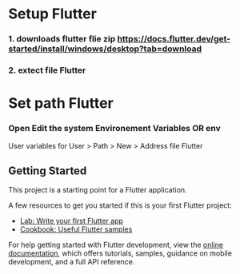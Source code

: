 # Setup Flutter
### 1. downloads flutter flie zip  https://docs.flutter.dev/get-started/install/windows/desktop?tab=download
### 2. extect file Flutter

# Set path Flutter
### Open Edit the system Environement Variables OR env
 User variables for User > Path > New > Address file Flutter





## Getting Started

This project is a starting point for a Flutter application.

A few resources to get you started if this is your first Flutter project:

- [Lab: Write your first Flutter app](https://docs.flutter.dev/get-started/codelab)
- [Cookbook: Useful Flutter samples](https://docs.flutter.dev/cookbook)

For help getting started with Flutter development, view the
[online documentation](https://docs.flutter.dev/), which offers tutorials,
samples, guidance on mobile development, and a full API reference.
